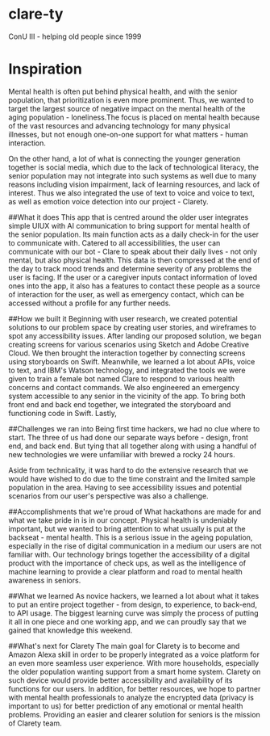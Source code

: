 # clare-ty

ConU III - helping old people since 1999

<h1>Inspiration</h1>
Mental health is often put behind physical health, and with the senior population, that prioritization is even more prominent. Thus, we wanted to target the largest source of negative impact on the mental health of the aging population - loneliness.The focus is placed on mental health because of the vast resources and advancing technology for many physical illnesses, but not enough one-on-one support for what matters - human interaction.

On the other hand, a lot of what is connecting the younger generation together is social media, which due to the lack of technological literacy, the senior population may not integrate into such systems as well due to many reasons including vision impairment, lack of learning resources, and lack of interest. Thus we also integrated the use of text to voice and voice to text, as well as emotion voice detection into our project - Clarety.

##What it does
This app that is centred around the older user integrates simple UIUX with AI communication to bring support for mental health of the senior population. Its main function acts as a daily check-in for the user to communicate with. Catered to all accessibilities, the user can communicate with our bot - Clare to speak about their daily lives - not only mental, but also physical health. This data is then compressed at the end of the day to track mood trends and determine severity of any problems the user is facing. If the user or a caregiver inputs contact information of loved ones into the app, it also has a features to contact these people as a source of interaction for the user, as well as emergency contact, which can be accessed without a profile for any further needs.

##How we built it
Beginning with user research, we created potential solutions to our problem space by creating user stories, and wireframes to spot any accessibility issues. After landing our proposed solution, we began creating screens for various scenarios using Sketch and Adobe Creative Cloud. We then brought the interaction together by connecting screens using storyboards on Swift. Meanwhile, we learned a lot about APIs, voice to text, and IBM's Watson technology, and integrated the tools we were given to train a female bot named Clare to respond to various health concerns and contact commands. We also engineered an emergency system accessible to any senior in the vicinity of the app. To bring both front end and back end together, we integrated the storyboard and functioning code in Swift. Lastly,

##Challenges we ran into
Being first time hackers, we had no clue where to start. The three of us had done our separate ways before - design, front end, and back end. But tying that all together along with using a handful of new technologies we were unfamiliar with brewed a rocky 24 hours.

Aside from technicality, it was hard to do the extensive research that we would have wished to do due to the time constraint and the limited sample population in the area. Having to see accessibility issues and potential scenarios from our user's perspective was also a challenge.

##Accomplishments that we're proud of
What hackathons are made for and what we take pride in is in our concept. Physical health is undeniably important, but we wanted to bring attention to what usually is put at the backseat - mental health. This is a serious issue in the ageing population, especially in the rise of digital communication in a medium our users are not familiar with. Our technology brings together the accessibility of a digital product with the importance of check ups, as well as the intelligence of machine learning to provide a clear platform and road to mental health awareness in seniors.

##What we learned
As novice hackers, we learned a lot about what it takes to put an entire project together - from design, to experience, to back-end, to API usage. The biggest learning curve was simply the process of putting it all in one piece and one working app, and we can proudly say that we gained that knowledge this weekend.

##What's next for Clarety
The main goal for Clarety is to become and Amazon Alexa skill in order to be properly integrated as a voice platform for an even more seamless user experience. With more households, especially the older population wanting support from a smart home system. Clarety on such device would provide better accessibility and availability of its functions for our users. In addition, for better resources, we hope to partner with mental health professionals to analyze the encrypted data (privacy is important to us) for better prediction of any emotional or mental health problems. Providing an easier and clearer solution for seniors is the mission of Clarety team.
